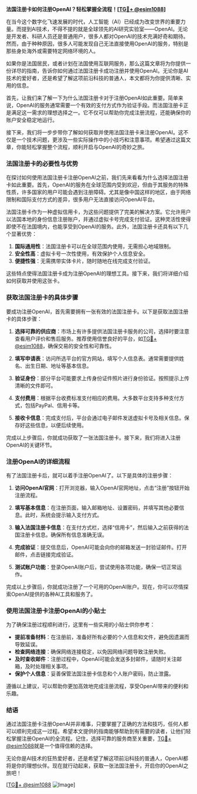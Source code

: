 **法国注册卡如何注册OpenAI？轻松掌握全流程！[[TG💪+ @esim1088](https://t.me/s/esim1088)]**

在当今这个数字化飞速发展的时代，人工智能（AI）已经成为改变世界的重要力量。而提到AI技术，不得不提的就是全球领先的AI研究实验室——OpenAI。无论是开发者、科研人员还是普通用户，很多人都对OpenAI的技术充满好奇和期待。然而，由于种种原因，很多人可能发现自己无法直接使用OpenAI的服务，特别是那些身处海外或需要特定网络环境的人。

如果你是法国居民，或者计划在法国使用互联网服务，那么这篇文章将为你提供一份详尽的指南，告诉你如何通过法国注册卡成功注册并使用OpenAI。无论你是AI技术的爱好者，还是希望了解这项前沿科技的普通人，本文都将为你提供清晰、实用的信息。

首先，让我们来了解一下为什么法国注册卡对于注册OpenAI如此重要。简单来说，OpenAI的服务通常需要一个有效的支付方式作为验证手段。而法国注册卡正是满足这一需求的理想选择之一。它不仅可以帮助你完成注册流程，还能确保你的账户安全稳定地运行。

接下来，我们将一步步带你了解如何获取并使用法国注册卡来注册OpenAI。这不仅是一个技术问题，更涉及一些实际操作中的小技巧和注意事项。希望通过这篇文章，你能轻松掌握整个流程，顺利开启与OpenAI的奇妙之旅。

### 法国注册卡的必要性与优势

在探讨如何使用法国注册卡注册OpenAI之前，我们先来看看为什么选择法国注册卡如此重要。首先，OpenAI的服务在全球范围内受到欢迎，但由于其服务的特殊性质，许多国家的用户可能会遇到注册障碍。尤其是像中国这样的地区，由于网络限制和国际支付方式的差异，很多用户无法直接访问OpenAI平台。

法国注册卡作为一种虚拟信用卡，为这些问题提供了完美的解决方案。它允许用户以法国本地的身份信息注册账户，并通过虚拟卡号完成支付验证。这种灵活性使得即使不在法国境内，也能享受到OpenAI的服务。此外，法国注册卡还具有以下几个显著优势：

1. **国际通用性**：法国注册卡可以在全球范围内使用，无需担心地域限制。
2. **安全性高**：虚拟卡号一次性使用，有效保护个人信息安全。
3. **便捷性强**：无需携带实体卡片，随时随地在线完成支付验证。

这些特点使得法国注册卡成为注册OpenAI的理想工具。接下来，我们将详细介绍如何获取并使用这张卡。

### 获取法国注册卡的具体步骤

要成功注册OpenAI，首先需要拥有一张有效的法国注册卡。以下是获取法国注册卡的具体步骤：

1. **选择可靠的供应商**：市场上有许多提供法国注册卡服务的公司，选择时要注意查看用户评价和售后服务。推荐使用信誉良好的平台，如[TG💪+ @esim1088](https://t.me/s/esim1088)，确保交易的安全性和可靠性。

2. **填写申请表**：访问所选平台的官方网站，填写个人信息表。通常需要提供姓名、出生日期、地址等基本信息。

3. **验证身份**：部分平台可能要求上传身份证件照片进行身份验证。按照提示上传清晰的文件即可。

4. **支付费用**：根据平台收费标准支付相应的费用。大多数平台支持多种支付方式，包括PayPal、信用卡等。

5. **接收卡信息**：完成支付后，平台会通过电子邮件发送虚拟卡号及相关信息。保存好这些信息，以便后续使用。

完成以上步骤后，你就成功获取了一张法国注册卡。接下来，我们将进入注册OpenAI的关键环节。

### 注册OpenAI的详细流程

有了法国注册卡后，就可以着手注册OpenAI了。以下是具体的注册步骤：

1. **访问OpenAI官网**：打开浏览器，输入OpenAI官网地址，点击“注册”按钮开始注册流程。

2. **填写基本信息**：在注册页面，输入邮箱地址、设置密码，并填写其他必要信息。此时，系统会提示输入支付方式。

3. **输入法国注册卡信息**：在支付方式栏，选择“信用卡”，然后输入之前获得的法国注册卡信息。确保所有信息准确无误。

4. **完成验证**：提交信息后，OpenAI可能会向你的邮箱发送一封验证邮件。打开邮件，点击链接完成验证。

5. **测试账户功能**：登录OpenAI账户后，尝试使用各项功能，确保一切正常运作。

完成以上步骤后，你就成功注册了一个可用的OpenAI账户。现在，你可以尽情探索OpenAI提供的各种AI工具和服务了。

### 使用法国注册卡注册OpenAI的小贴士

为了确保注册过程顺利进行，这里有一些实用的小贴士供你参考：

- **提前准备材料**：在注册前，准备好所有必要的个人信息和文件，避免因遗漏而导致延误。
- **检查网络连接**：确保网络连接稳定，以免因网络问题导致注册失败。
- **及时查收邮件**：注册过程中，OpenAI可能会发送多封邮件，请随时关注邮箱，及时处理相关事项。
- **保护个人信息**：妥善保管法国注册卡信息和个人账户密码，防止泄露。

遵循以上建议，可以帮助你更加高效地完成注册流程，享受OpenAI带来的便利和乐趣。

### 结语

通过法国注册卡注册OpenAI并非难事，只要掌握了正确的方法和技巧，任何人都可以顺利完成这一过程。希望本文提供的指南能够帮助到有需要的读者，让他们轻松掌握注册OpenAI的全流程。记住，选择可靠的服务商至关重要，[TG💪+ @esim1088](https://t.me/s/esim1088)就是一个值得信赖的选择。

无论你是AI技术的狂热爱好者，还是希望了解这项前沿科技的普通人，OpenAI都将是你的理想伙伴。现在就行动起来，获取一张法国注册卡，开启你的OpenAI之旅吧！

[[TG💪+ @esim1088](https://t.me/s/esim1088) ![Image](https://i.postimg.cc/4NQfJmqS/Snipaste-2025-05-13-00-14-12.png)]